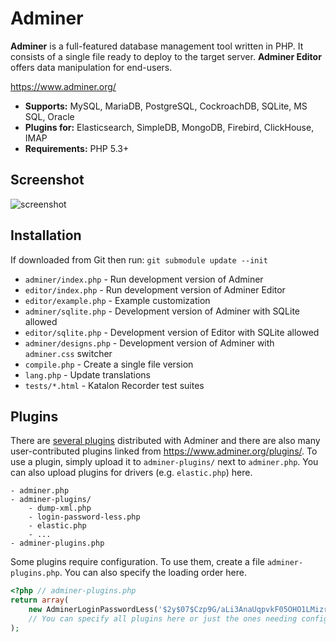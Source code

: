 # Adminer

**Adminer** is a full-featured database management tool written in PHP.
It consists of a single file ready to deploy to the target server.
**Adminer Editor** offers data manipulation for end-users.

https://www.adminer.org/

- **Supports:** MySQL, MariaDB, PostgreSQL, CockroachDB, SQLite, MS SQL, Oracle
- **Plugins for:** Elasticsearch, SimpleDB, MongoDB, Firebird, ClickHouse, IMAP
- **Requirements:** PHP 5.3+

## Screenshot
![screenshot](https://www.adminer.org/static/screenshots/table.png)

## Installation
If downloaded from Git then run: `git submodule update --init`

- `adminer/index.php` - Run development version of Adminer
- `editor/index.php` - Run development version of Adminer Editor
- `editor/example.php` - Example customization
- `adminer/sqlite.php` - Development version of Adminer with SQLite allowed
- `editor/sqlite.php` - Development version of Editor with SQLite allowed
- `adminer/designs.php` - Development version of Adminer with `adminer.css` switcher
- `compile.php` - Create a single file version
- `lang.php` - Update translations
- `tests/*.html` - Katalon Recorder test suites

## Plugins
There are [several plugins](plugins/) distributed with Adminer and there are also many user-contributed plugins linked from https://www.adminer.org/plugins/.
To use a plugin, simply upload it to `adminer-plugins/` next to `adminer.php`. You can also upload plugins for drivers (e.g. `elastic.php`) here.

```
- adminer.php
- adminer-plugins/
    - dump-xml.php
    - login-password-less.php
    - elastic.php
    - ...
- adminer-plugins.php
```

Some plugins require configuration. To use them, create a file `adminer-plugins.php`. You can also specify the loading order here.

```php
<?php // adminer-plugins.php
return array(
    new AdminerLoginPasswordLess('$2y$07$Czp9G/aLi3AnaUqpvkF05OHO1LMizrAgMLvnaOdvQovHaRv28XDhG'),
    // You can specify all plugins here or just the ones needing configuration.
);
```
